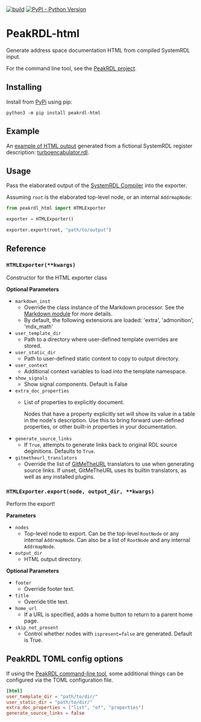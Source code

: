 [![build](https://github.com/SystemRDL/PeakRDL-html/workflows/build/badge.svg)](https://github.com/SystemRDL/PeakRDL-html/actions?query=workflow%3Abuild+branch%3Amaster)
[![PyPI - Python Version](https://img.shields.io/pypi/pyversions/peakrdl-html.svg)](https://pypi.org/project/peakrdl-html)

# PeakRDL-html
Generate address space documentation HTML from compiled SystemRDL input.

For the command line tool, see the [PeakRDL project](https://peakrdl.readthedocs.io).

## Installing
Install from [PyPi](https://pypi.org/project/peakrdl-html) using pip:

    python3 -m pip install peakrdl-html


## Example

An [example of HTML output](https://systemrdl.github.io/PeakRDL-html) generated from a
fictional SystemRDL register description: [turboencabulator.rdl](example/turboencabulator.rdl).


## Usage
Pass the elaborated output of the [SystemRDL Compiler](http://systemrdl-compiler.readthedocs.io)
into the exporter.

Assuming `root` is the elaborated top-level node, or an internal `AddrmapNode`:

```python
from peakrdl_html import HTMLExporter

exporter = HTMLExporter()

exporter.export(root, "path/to/output")
```


## Reference

### `HTMLExporter(**kwargs)`
Constructor for the HTML exporter class

**Optional Parameters**

* `markdown_inst`
    * Override the class instance of the Markdown processor.
      See the [Markdown module](https://python-markdown.github.io/reference/#Markdown)
      for more details.
    * By default, the following extensions are loaded: 'extra', 'admonition', 'mdx_math'
* `user_template_dir`
    * Path to a directory where user-defined template overrides are stored.
* `user_static_dir`
    * Path to user-defined static content to copy to output directory.
* `user_context`
    * Additional context variables to load into the template namespace.
* `show_signals`
    * Show signal components. Default is False
* `extra_doc_properties`
    * List of properties to explicitly document.

      Nodes that have a property explicitly set will show its value in a table
      in the node's description. Use this to bring forward user-defined
      properties, or other built-in properties in your documentation.
* `generate_source_links`
    * If `True`, attempts to generate links back to original RDL source deginitions.
      Defaults to `True`.
* `gitmetheurl_translators`
    * Override the list of [GitMeTheURL](https://github.com/amykyta3/git-me-the-url/blob/master/README.md) translators to use when generating source links.
      If unset, GitMeTheURL uses its builtin translators, as well as any installed plugins.


### `HTMLExporter.export(node, output_dir, **kwargs)`
Perform the export!

**Parameters**

* `nodes`
    * Top-level node to export. Can be the top-level `RootNode` or any internal `AddrmapNode`.
      Can also be a list of `RootNode` and any internal `AddrmapNode`.
* `output_dir`
    * HTML output directory.

**Optional Parameters**

* `footer`
    * Override footer text.
* `title`
    * Override title text.
* `home_url`
    * If a URL is specified, adds a home button to return to a parent home page.
* `skip_not_present`
    * Control whether nodes with `ispresent=false` are generated. Default is True.


## PeakRDL TOML config options

If using the [PeakRDL command-line tool](https://peakrdl.readthedocs.io), some
additional things can be configured via the TOML configuration file.

```toml
[html]
user_template_dir = "path/to/dir/"
user_static_dir = "path/to/dir/"
extra_doc_properties = ["list", "of", "properties"]
generate_source_links = false
```
